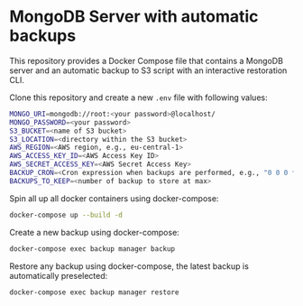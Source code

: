 # MongoDB Server with automatic backups

This repository provides a Docker Compose file that contains a MongoDB server and an automatic backup to S3 script with an interactive restoration
CLI.

Clone this repository and create a new `.env` file with following values:
```bash
MONGO_URI=mongodb://root:<your password>@localhost/
MONGO_PASSWORD=<your password>
S3_BUCKET=<name of S3 bucket>
S3_LOCATION=<directory within the S3 bucket>
AWS_REGION=<AWS region, e.g., eu-central-1>
AWS_ACCESS_KEY_ID=<AWS Access Key ID>
AWS_SECRET_ACCESS_KEY=<AWS Secret Access Key>
BACKUP_CRON=<Cron expression when backups are performed, e.g., "0 0 0 * * *">
BACKUPS_TO_KEEP=<number of backup to store at max>
```

Spin all up all docker containers using docker-compose:
```bash
docker-compose up --build -d
```

Create a new backup using docker-compose:
```bash
docker-compose exec backup manager backup
```

Restore any backup using docker-compose, the latest backup is automatically preselected:
```bash
docker-compose exec backup manager restore
```